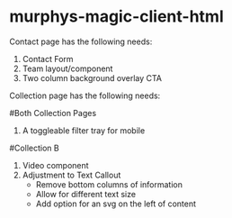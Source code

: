 # murphys-magic-client-html

Contact page has the following needs:

1. Contact Form
2. Team layout/component
3. Two column background overlay CTA



Collection page has the following needs:

#Both Collection Pages
1. A toggleable filter tray for mobile

#Collection B
1. Video component
2. Adjustment to Text Callout
    - Remove bottom columns of information
    - Allow for different text size
    - Add option for an svg on the left of content
